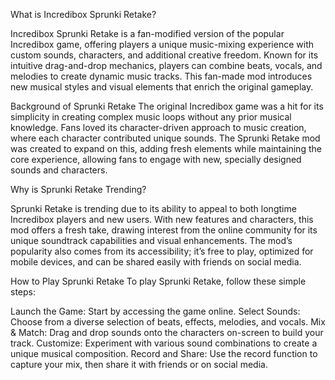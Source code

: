 What is Incredibox Sprunki Retake?

Incredibox Sprunki Retake is a fan-modified version of the popular Incredibox game, offering players a unique music-mixing experience with custom sounds, characters, and additional creative freedom. Known for its intuitive drag-and-drop mechanics, players can combine beats, vocals, and melodies to create dynamic music tracks. This fan-made mod introduces new musical styles and visual elements that enrich the original gameplay.

Background of Sprunki Retake
The original Incredibox game was a hit for its simplicity in creating complex music loops without any prior musical knowledge. Fans loved its character-driven approach to music creation, where each character contributed unique sounds. The Sprunki Retake mod was created to expand on this, adding fresh elements while maintaining the core experience, allowing fans to engage with new, specially designed sounds and characters.

Why is Sprunki Retake Trending?

Sprunki Retake is trending due to its ability to appeal to both longtime Incredibox players and new users. With new features and characters, this mod offers a fresh take, drawing interest from the online community for its unique soundtrack capabilities and visual enhancements. The mod’s popularity also comes from its accessibility; it’s free to play, optimized for mobile devices, and can be shared easily with friends on social media.

How to Play Sprunki Retake
To play Sprunki Retake, follow these simple steps:

Launch the Game: Start by accessing the game online.
Select Sounds: Choose from a diverse selection of beats, effects, melodies, and vocals.
Mix & Match: Drag and drop sounds onto the characters on-screen to build your track.
Customize: Experiment with various sound combinations to create a unique musical composition.
Record and Share: Use the record function to capture your mix, then share it with friends or on social media.